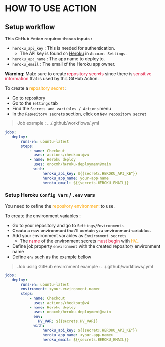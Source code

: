 # HOW TO USE ACTION

## Setup workflow
This GitHub Action requires theses inputs :
- `heroku_api_key` : This is needed for authentication. 
  - The API key is found on [Heroku](https://dashboard.heroku.com/account) in `Account Settings`.
- `heroku_app_name` : The app name to deploy to.
- `heroku_email` : The email of the Heroku app owner.


**Warning**: Make sure to create <span style="color:crimson;">repository secrets</span> since there is <span style="color:crimson;">sensitive information</span>
that is used by this GitHub Action.

To create a <span style="color:orange;">repository secret</span> :
- Go to repository
- Go to the `Settings` tab
- Find the `Secrets and variables / Actions` menu
- In the `Repository secrets` section, click on `New repository secret`


> Job example :
.../.github/workflows/<workflow-name>.yml
```yaml
jobs:
   deploy:
       runs-on: ubuntu-latest
       steps:
           - name: Checkout
             uses: actions/checkout@v4
           - name: Heroku deploy
             uses: onoxmh/heroku-deployment@main
             with:
                 heroku_api_key: ${{secrets.HEROKU_API_KEY}}
                 heroku_app_name: your-app-name
                 heroku_email: ${{secrets.HEROKU_EMAIL}}
```

### Setup Heroku ``Config Vars`` / `.env` vars
You need to define the <span style="color:orange;">repository environment</span> to use.

To create the environment variables :
- Go to your repository and go to `Settings/Environments`
- Create a new environment that'll contain you environment variables.
- Add your environment variables as `Environment secrets`
  - The <span style="color:crimson;">name</span> of the environment secrets <span style="color:crimson;">must begin</span> with <span style="color:orange;">HV_</span>
- Define job property `environment` with the created repository environment name
- Define `env` such as the example bellow

> Job using GitHub environment example :
.../.github/workflows/<workflow-name>.yml
```yaml
jobs:
   deploy:
       runs-on: ubuntu-latest
       environment: <your-environment-name>
       steps:
           - name: Checkout
             uses: actions/checkout@v4
           - name: Heroku deploy
             uses: onoxmh/heroku-deployment@main
             env:
               HV_VAR: ${{secrets.HV_VAR}}
             with:
                 heroku_api_key: ${{secrets.HEROKU_API_KEY}}
                 heroku_app_name: <your-app-name>
                 heroku_email: ${{secrets.HEROKU_EMAIL}}
```